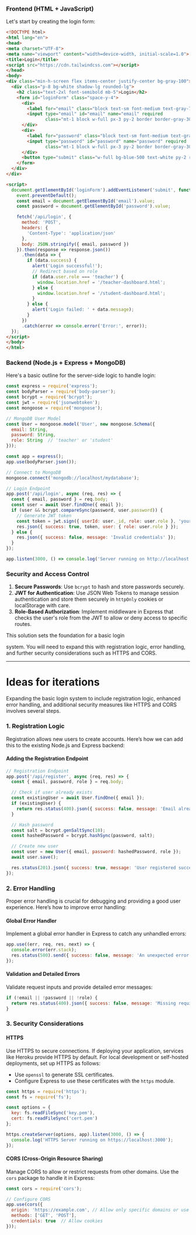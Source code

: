 ### Frontend (HTML + JavaScript)

Let's start by creating the login form:

```html
<!DOCTYPE html>
<html lang="en">
<head>
<meta charset="UTF-8">
<meta name="viewport" content="width=device-width, initial-scale=1.0">
<title>Login</title>
<script src="https://cdn.tailwindcss.com"></script>
</head>
<body>
<div class="min-h-screen flex items-center justify-center bg-gray-100">
  <div class="p-8 bg-white shadow-lg rounded-lg">
    <h2 class="text-2xl font-semibold mb-5">Login</h2>
    <form id="loginForm" class="space-y-4">
      <div>
        <label for="email" class="block text-sm font-medium text-gray-700">Email</label>
        <input type="email" id="email" name="email" required
               class="mt-1 block w-full px-3 py-2 border border-gray-300 rounded-md shadow-sm focus:outline-none focus:ring-indigo-500 focus:border-indigo-500">
      </div>
      <div>
        <label for="password" class="block text-sm font-medium text-gray-700">Password</label>
        <input type="password" id="password" name="password" required
               class="mt-1 block w-full px-3 py-2 border border-gray-300 rounded-md shadow-sm focus:outline-none focus:ring-indigo-500 focus:border-indigo-500">
      </div>
      <button type="submit" class="w-full bg-blue-500 text-white py-2 rounded-md hover:bg-blue-600">Log in</button>
    </form>
  </div>
</div>

<script>
  document.getElementById('loginForm').addEventListener('submit', function(event) {
    event.preventDefault();
    const email = document.getElementById('email').value;
    const password = document.getElementById('password').value;

    fetch('/api/login', {
      method: 'POST',
      headers: {
        'Content-Type': 'application/json'
      },
      body: JSON.stringify({ email, password })
    }).then(response => response.json())
      .then(data => {
        if (data.success) {
          alert('Login successful!');
          // Redirect based on role
          if (data.user.role === 'teacher') {
            window.location.href = '/teacher-dashboard.html';
          } else {
            window.location.href = '/student-dashboard.html';
          }
        } else {
          alert('Login failed: ' + data.message);
        }
      })
      .catch(error => console.error('Error:', error));
  });
</script>
</body>
</html>
```

### Backend (Node.js + Express + MongoDB)

Here's a basic outline for the server-side logic to handle login:

```javascript
const express = require('express');
const bodyParser = require('body-parser');
const bcrypt = require('bcrypt');
const jwt = require('jsonwebtoken');
const mongoose = require('mongoose');

// MongoDB User Model
const User = mongoose.model('User', new mongoose.Schema({
  email: String,
  password: String,
  role: String  // 'teacher' or 'student'
}));

const app = express();
app.use(bodyParser.json());

// Connect to MongoDB
mongoose.connect('mongodb://localhost/mydatabase');

// Login Endpoint
app.post('/api/login', async (req, res) => {
  const { email, password } = req.body;
  const user = await User.findOne({ email });
  if (user && bcrypt.compareSync(password, user.password)) {
    // Generate JWT token
    const token = jwt.sign({ userId: user._id, role: user.role }, 'your-secret-key', { expiresIn: '24h' });
    res.json({ success: true, token, user: { role: user.role } });
  } else {
    res.json({ success: false, message: 'Invalid credentials' });
  }
});

app.listen(3000, () => console.log('Server running on http://localhost:3000'));
```

### Security and Access Control

1. **Secure Passwords**: Use `bcrypt` to hash and store passwords securely.
2. **JWT for Authentication**: Use JSON Web Tokens to manage session authentication and store them securely in `httpOnly` cookies or localStorage with care.
3. **Role-Based Authorization**: Implement middleware in Express that checks the user's role from the JWT to allow or deny access to specific routes.

This solution sets the foundation for a basic login

 system. You will need to expand this with registration logic, error handling, and further security considerations such as HTTPS and CORS.





---

# Ideas for iterations

Expanding the basic login system to include registration logic, enhanced error handling, and additional security measures like HTTPS and CORS involves several steps. 

### 1. Registration Logic

Registration allows new users to create accounts. Here’s how we can add this to the existing Node.js and Express backend:

#### Adding the Registration Endpoint

```javascript
// Registration Endpoint
app.post('/api/register', async (req, res) => {
  const { email, password, role } = req.body;

  // Check if user already exists
  const existingUser = await User.findOne({ email });
  if (existingUser) {
    return res.status(400).json({ success: false, message: 'Email already in use' });
  }

  // Hash password
  const salt = bcrypt.genSaltSync(10);
  const hashedPassword = bcrypt.hashSync(password, salt);

  // Create new user
  const user = new User({ email, password: hashedPassword, role });
  await user.save();

  res.status(201).json({ success: true, message: 'User registered successfully' });
});
```

### 2. Error Handling

Proper error handling is crucial for debugging and providing a good user experience. Here’s how to improve error handling:

#### Global Error Handler

Implement a global error handler in Express to catch any unhandled errors:

```javascript
app.use((err, req, res, next) => {
  console.error(err.stack);
  res.status(500).send({ success: false, message: 'An unexpected error occurred!' });
});
```

#### Validation and Detailed Errors

Validate request inputs and provide detailed error messages:

```javascript
if (!email || !password || !role) {
  return res.status(400).json({ success: false, message: 'Missing required fields' });
}
```

### 3. Security Considerations

#### HTTPS

Use HTTPS to secure connections. If deploying your application, services like Heroku provide HTTPS by default. For local development or self-hosted deployments, set up HTTPS as follows:

- Use `openssl` to generate SSL certificates.
- Configure Express to use these certificates with the `https` module.

```javascript
const https = require('https');
const fs = require('fs');

const options = {
  key: fs.readFileSync('key.pem'),
  cert: fs.readFileSync('cert.pem')
};

https.createServer(options, app).listen(3000, () => {
  console.log('HTTPS Server running on https://localhost:3000');
});
```

#### CORS (Cross-Origin Resource Sharing)

Manage CORS to allow or restrict requests from other domains. Use the `cors` package to handle it in Express:

```javascript
const cors = require('cors');

// Configure CORS
app.use(cors({
  origin: 'https://example.com', // Allow only specific domains or use '*' to allow all
  methods: ['GET', 'POST'],
  credentials: true  // Allow cookies
}));
```